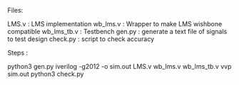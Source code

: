 Files:

LMS.v : LMS implementation
wb_lms.v : Wrapper to make LMS wishbone compatible
wb_lms_tb.v : Testbench
gen.py : generate a text file of signals to test design
check.py : script to check accuracy


Steps : 

python3 gen.py
iverilog -g2012 -o sim.out LMS.v wb_lms.v wb_lms_tb.v
vvp sim.out
python3 check.py

